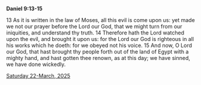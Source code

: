 **Daniel 9:13-15**

13 As it is written in the law of Moses, all this evil is come upon us: yet made we not our prayer before the Lord our God, that we might turn from our iniquities, and understand thy truth. 14 Therefore hath the Lord watched upon the evil, and brought it upon us: for the Lord our God is righteous in all his works which he doeth: for we obeyed not his voice. 15 And now, O Lord our God, that hast brought thy people forth out of the land of Egypt with a mighty hand, and hast gotten thee renown, as at this day; we have sinned, we have done wickedly.

[Saturday 22-March, 2025](https://getbible.net/kjv/Daniel/9/13-15)
